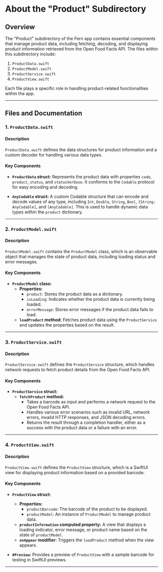 # About the "Product" Subdirectory

## Overview

The "Product" subdirectory of the Fern app contains essential components that manage product data, including fetching, decoding, and displaying product information retrieved from the Open Food Facts API. The files within this subdirectory include:

1. `ProductData.swift`
2. `ProductModel.swift`
3. `ProductService.swift`
4. `ProductView.swift`

Each file plays a specific role in handling product-related functionalities within the app.

---

## Files and Documentation

### 1. `ProductData.swift`

#### Description

`ProductData.swift` defines the data structures for product information and a custom decoder for handling various data types.

#### Key Components

- **`ProductData` struct:** Represents the product data with properties `code`, `product`, `status`, and `statusVerbose`. It conforms to the `Codable` protocol for easy encoding and decoding.

- **`AnyCodable` struct:** A custom Codable structure that can encode and decode values of any type, including `Int`, `Double`, `String`, `Bool`, `[String: AnyCodable]`, and `[AnyCodable]`. This is used to handle dynamic data types within the `product` dictionary.

---

### 2. `ProductModel.swift`

#### Description

`ProductModel.swift` contains the `ProductModel` class, which is an observable object that manages the state of product data, including loading status and error messages.

#### Key Components

- **`ProductModel` class:** 
  - **Properties:**
    - `product`: Stores the product data as a dictionary.
    - `isLoading`: Indicates whether the product data is currently being loaded.
    - `errorMessage`: Stores error messages if the product data fails to load.
  - **`loadProduct` method:** Fetches product data using the `ProductService` and updates the properties based on the result.

---

### 3. `ProductService.swift`

#### Description

`ProductService.swift` defines the `ProductService` structure, which handles network requests to fetch product details from the Open Food Facts API.

#### Key Components

- **`ProductService` struct:**
  - **`fetchProduct` method:** 
    - Takes a barcode as input and performs a network request to the Open Food Facts API.
    - Handles various error scenarios such as invalid URL, network errors, invalid HTTP responses, and JSON decoding errors.
    - Returns the result through a completion handler, either as a success with the product data or a failure with an error.

---

### 4. `ProductView.swift`

#### Description

`ProductView.swift` defines the `ProductView` structure, which is a SwiftUI view for displaying product information based on a provided barcode.

#### Key Components

- **`ProductView` struct:**
  - **Properties:**
    - `productBarcode`: The barcode of the product to be displayed.
    - `productModel`: An instance of `ProductModel` to manage product data.
  - **`productInformation` computed property:** A view that displays a loading indicator, error message, or product name based on the state of `productModel`.
  - **`onAppear` modifier:** Triggers the `loadProduct` method when the view appears.

- **`#Preview`:** Provides a preview of `ProductView` with a sample barcode for testing in SwiftUI previews.

---
